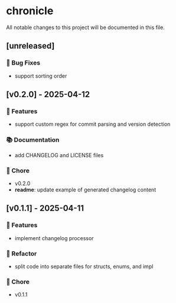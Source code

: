 # chronicle

All notable changes to this project will be documented in this file.

## [unreleased]

### 🐛 Bug Fixes

- support sorting order

## [v0.2.0] - 2025-04-12

### 🚀 Features

- support custom regex for commit parsing and version detection

### 📚 Documentation

- add CHANGELOG and LICENSE files

### 🧹 Chore

- v0.2.0
- **readme**: update example of generated changelog content

## [v0.1.1] - 2025-04-11

### 🚀 Features

- implement changelog processor

### 🚜 Refactor

- split code into separate files for structs, enums, and impl

### 🧹 Chore

- v0.1.1

<!-- generated by chronicle -->
